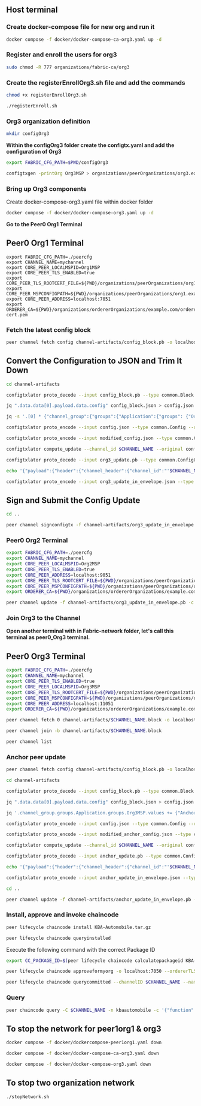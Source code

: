 ## Host terminal

### Create docker-compose file for new org and run it

```bash
docker compose -f docker/docker-compose-ca-org3.yaml up -d
```

### Register and enroll the users for org3

```bash
sudo chmod -R 777 organizations/fabric-ca/org3
```

### Create the registerEnrollOrg3.sh file and add the commands

```bash
chmod +x registerEnrollOrg3.sh

./registerEnroll.sh
```

### Org3 organization definition

```bash
mkdir configOrg3
```

**Within the configOrg3 folder create the configtx.yaml and add the configuration of Org3**

```bash
export FABRIC_CFG_PATH=$PWD/configOrg3
```

```bash
configtxgen -printOrg Org3MSP > organizations/peerOrganizations/org3.example.com/org3.json
```

### Bring up Org3 components

Create docker-compose-org3.yaml file within docker folder

```bash
docker compose -f docker/docker-compose-org3.yaml up -d
```

**Go to the Peer0 Org1 Terminal**

## Peer0 Org1 Terminal

```
export FABRIC_CFG_PATH=./peercfg
export CHANNEL_NAME=mychannel
export CORE_PEER_LOCALMSPID=Org1MSP
export CORE_PEER_TLS_ENABLED=true
export CORE_PEER_TLS_ROOTCERT_FILE=${PWD}/organizations/peerOrganizations/org1.example.com/peers/peer0.org1.example.com/tls/ca.crt
export CORE_PEER_MSPCONFIGPATH=${PWD}/organizations/peerOrganizations/org1.example.com/users/Admin@org1.example.com/msp
export CORE_PEER_ADDRESS=localhost:7051
export ORDERER_CA=${PWD}/organizations/ordererOrganizations/example.com/orderers/orderer.example.com/msp/tlscacerts/tlsca.example.com-cert.pem
```

### Fetch the latest config block

```bash
peer channel fetch config channel-artifacts/config_block.pb -o localhost:7050 --ordererTLSHostnameOverride orderer.example.com -c $CHANNEL_NAME --tls --cafile $ORDERER_CA
```

## Convert the Configuration to JSON and Trim It Down

```bash
cd channel-artifacts
```

```bash
configtxlator proto_decode --input config_block.pb --type common.Block --output config_block.json

jq ".data.data[0].payload.data.config" config_block.json > config.json

jq -s '.[0] * {"channel_group":{"groups":{"Application":{"groups": {"Org3MSP":.[1]}}}}}' config.json ../organizations/peerOrganizations/org3.example.com/org3.json > modified_config.json

configtxlator proto_encode --input config.json --type common.Config --output config.pb

configtxlator proto_encode --input modified_config.json --type common.Config --output modified_config.pb

configtxlator compute_update --channel_id $CHANNEL_NAME --original config.pb --updated modified_config.pb --output org3_update.pb

configtxlator proto_decode --input org3_update.pb --type common.ConfigUpdate --output org3_update.json

echo '{"payload":{"header":{"channel_header":{"channel_id":"'$CHANNEL_NAME'", "type":2}},"data":{"config_update":'$(cat org3_update.json)'}}}' | jq . > org3_update_in_envelope.json

configtxlator proto_encode --input org3_update_in_envelope.json --type common.Envelope --output org3_update_in_envelope.pb
```

## Sign and Submit the Config Update

```bash
cd ..
```

```bash
peer channel signconfigtx -f channel-artifacts/org3_update_in_envelope.pb
```

### Peer0 Org2 Terminal

```bash
export FABRIC_CFG_PATH=./peercfg
export CHANNEL_NAME=mychannel 
export CORE_PEER_LOCALMSPID=Org2MSP 
export CORE_PEER_TLS_ENABLED=true
export CORE_PEER_ADDRESS=localhost:9051 
export CORE_PEER_TLS_ROOTCERT_FILE=${PWD}/organizations/peerOrganizations/org2.example.com/peers/peer0.org2.example.com/tls/ca.crt
export CORE_PEER_MSPCONFIGPATH=${PWD}/organizations/peerOrganizations/org2.example.com/users/Admin@org2.example.com/msp
export ORDERER_CA=${PWD}/organizations/ordererOrganizations/example.com/orderers/orderer.example.com/msp/tlscacerts/tlsca.example.com-cert.pem
```

```bash
peer channel update -f channel-artifacts/org3_update_in_envelope.pb -c $CHANNEL_NAME -o localhost:7050 --ordererTLSHostnameOverride orderer.example.com --tls --cafile $ORDERER_CA
```

### Join Org3 to the Channel

**Open another terminal with in Fabric-network folder, let's call this terminal as peer0_Org3 terminal.**

## Peer0 Org3 Terminal

```bash
export FABRIC_CFG_PATH=./peercfg
export CHANNEL_NAME=mychannel
export CORE_PEER_TLS_ENABLED=true
export CORE_PEER_LOCALMSPID=Org3MSP
export CORE_PEER_TLS_ROOTCERT_FILE=${PWD}/organizations/peerOrganizations/org3.example.com/peers/peer0.org3.example.com/tls/ca.crt
export CORE_PEER_MSPCONFIGPATH=${PWD}/organizations/peerOrganizations/org3.example.com/users/Admin@org3.example.com/msp
export CORE_PEER_ADDRESS=localhost:11051
export ORDERER_CA=${PWD}/organizations/ordererOrganizations/example.com/orderers/orderer.example.com/msp/tlscacerts/tlsca.example.com-cert.pem
```

```bash
peer channel fetch 0 channel-artifacts/$CHANNEL_NAME.block -o localhost:7050 --ordererTLSHostnameOverride orderer.example.com -c $CHANNEL_NAME --tls --cafile $ORDERER_CA
```

```bash
peer channel join -b channel-artifacts/$CHANNEL_NAME.block
```

```bash
peer channel list
```

### Anchor peer update

```bash
peer channel fetch config channel-artifacts/config_block.pb -o localhost:7050 --ordererTLSHostnameOverride orderer.example.com -c $CHANNEL_NAME --tls --cafile $ORDERER_CA
```

```bash
cd channel-artifacts
```

```bash
configtxlator proto_decode --input config_block.pb --type common.Block --output config_block.json

jq ".data.data[0].payload.data.config" config_block.json > config.json

jq '.channel_group.groups.Application.groups.Org3MSP.values += {"AnchorPeers":{"mod_policy": "Admins","value":{"anchor_peers": [{"host": "peer0.org3.example.com","port": 11051}]},"version": "0"}}' config.json > modified_anchor_config.json

configtxlator proto_encode --input config.json --type common.Config --output config.pb

configtxlator proto_encode --input modified_anchor_config.json --type common.Config --output modified_anchor_config.pb

configtxlator compute_update --channel_id $CHANNEL_NAME --original config.pb --updated modified_anchor_config.pb --output anchor_update.pb

configtxlator proto_decode --input anchor_update.pb --type common.ConfigUpdate --output anchor_update.json

echo '{"payload":{"header":{"channel_header":{"channel_id":"'$CHANNEL_NAME'", "type":2}},"data":{"config_update":'$(cat anchor_update.json)'}}}' | jq . > anchor_update_in_envelope.json

configtxlator proto_encode --input anchor_update_in_envelope.json --type common.Envelope --output anchor_update_in_envelope.pb
```

```bash
cd ..
```

````bash
peer channel update -f channel-artifacts/anchor_update_in_envelope.pb -c $CHANNEL_NAME -o localhost:7050 --ordererTLSHostnameOverride orderer.example.com --tls --cafile $ORDERER_CA
````

### Install, approve and invoke chaincode

```bash
peer lifecycle chaincode install KBA-Automobile.tar.gz
```

```bash
peer lifecycle chaincode queryinstalled
```

Execute the following command with the correct Package ID

```bash
export CC_PACKAGE_ID=$(peer lifecycle chaincode calculatepackageid KBA-Automobile.tar.gz)
```

```bash
peer lifecycle chaincode approveformyorg -o localhost:7050 --ordererTLSHostnameOverride orderer.example.com --tls --cafile $ORDERER_CA --channelID $CHANNEL_NAME --name kbaautomobile --version 1.0 --package-id $CC_PACKAGE_ID --sequence 1 --collections-config ../Chaincode/collection.json --waitForEvent
```

```bash
peer lifecycle chaincode querycommitted --channelID $CHANNEL_NAME --name kbaautomobile --cafile $ORDERER_CA
```

### Query

```bash
peer chaincode query -C $CHANNEL_NAME -n kbaautomobile -c '{"function":"ReadCar", "Args":["Car-14"]}'
```

## To stop the network for peer1org1 & org3 

```bash
docker compose -f docker/dockercompose-peer1org1.yaml down

docker compose -f docker/docker-compose-ca-org3.yaml down

docker compose -f docker/docker-compose-org3.yaml down
```

## To stop two organization network

```bash
./stopNetwork.sh

```